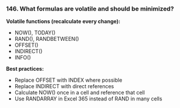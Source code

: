 ### 146. **What formulas are volatile and should be minimized?**

**Volatile functions (recalculate every change):**

- NOW(), TODAY()
- RAND(), RANDBETWEEN()
- OFFSET()
- INDIRECT()
- INFO()

**Best practices:**

- Replace OFFSET with INDEX where possible
- Replace INDIRECT with direct references
- Calculate NOW() once in a cell and reference that cell
- Use RANDARRAY in Excel 365 instead of RAND in many cells
